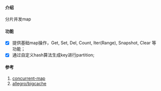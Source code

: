 #### 介绍

分片并发map

#### 功能

- [x] 提供基础map操作，Get, Set, Del, Count, Iter(Range), Snapshot, Clear 等功能；
- [x]  通过自定义hash算法生成key进行partition;

#### 参考

1. [concurrent-map](https://github.com/orcaman/concurrent-map)
2. [allegro/bigcache](https://github.com/allegro/bigcache)

